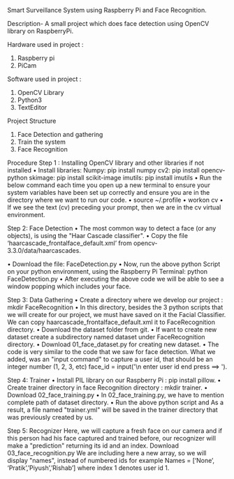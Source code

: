Smart Surveillance System using Raspberry Pi and Face Recognition.

Description- A small project which does face detection using OpenCV library on RaspberryPi.

Hardware used in project :
1.	Raspberry pi
2.	PiCam

Software used in project :
1.	OpenCV Library
2.	Python3 
3.	TextEditor

Project Structure
1.	Face Detection and gathering
2.	Train the system
3.	Face Recognition

Procedure
Step 1 : Installing OpenCV library and other libraries if not installed
•	Install libraries:
Numpy: pip install numpy
cv2: pip install opencv-python
skimage: pip install scikit-image
imutils: pip install imutils
•	Run the below command each time you open up a new terminal to ensure your system variables have been set up correctly and ensure you are in the directory where we want to run our code.
•	source ~/.profile
•	workon cv
•	If we see the text (cv) preceding your prompt, then we are in the cv virtual environment.

Step 2: Face Detection
•	The most common way to detect a face (or any objects), is using the "Haar Cascade classifier".
•	Copy the file ‘haarcascade_frontalface_default.xml’ from opencv-3.3.0/data/haarcascades.

•	Download the file: FaceDetection.py
•	Now, run the above python Script on your python environment, using the Raspberry Pi Terminal: python FaceDetection.py
•	After executing the above code we will be able to see a window popping which includes your face.

Step 3: Data Gathering
•	Create a directory where we develop our project : mkdir FaceRecognition
•	In this directory, besides the 3 python scripts that we will create for our project, we must have saved on it the Facial Classifier. We can copy haarcascade_frontalface_default.xml it to FaceRecognition directory. 
•	Download the dataset folder from git.
•	If want to create new dataset create a subdirectory named dataset under FaceRecognition directory.
•	Download 01_face_dataset.py for creating new dataset.
•	The code is very similar to the code that we saw for face detection. What we added, was an "input command" to capture a user id, that should be an integer number (1, 2, 3, etc)
face_id = input('\n enter user id end press ==> ').


Step 4: Trainer
•	Install PIL library on our Raspberry Pi : pip install pillow.
•	Create trainer directory in face Recognition directory : mkdir trainer.
•	Download 02_face_training.py
•	In 02_face_training.py, we have to mention complete path of dataset directory.
•	Run the above python script and As a result, a file named "trainer.yml" will be saved in the trainer directory that was previously created by us.


Step 5: Recognizer
Here, we will capture a fresh face on our camera and if this person had his face captured and trained before, our recognizer will make a "prediction" returning its id and an index.
Download 03_face_recognition.py
We are including here a new array, so we will display "names", instead of numbered ids for example 
Names = [‘None’, ‘Pratik’,’Piyush’,’Rishab’] where index 1 denotes user id 1.



